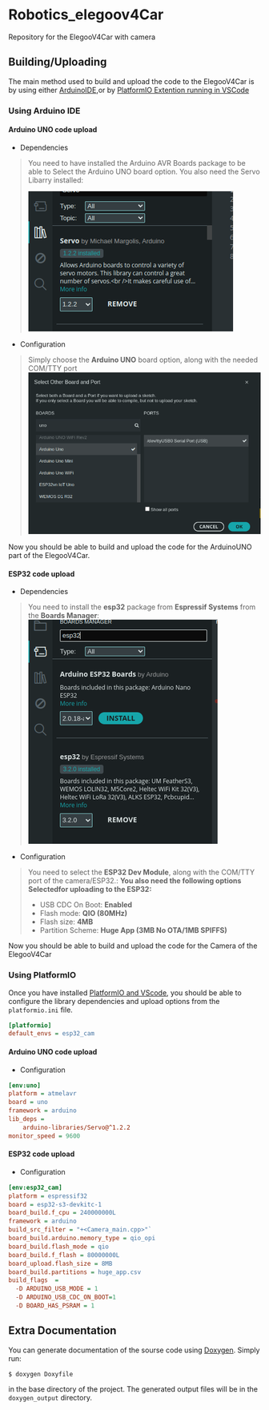 # Robotics_elegoov4Car
Repository for the ElegooV4Car with camera

## Building/Uploading

The main method used to build and upload the code to the ElegooV4Car is by using either [ArduinoIDE](https://www.arduino.cc/en/software/),or by [PlatformIO Extention running in VSCode](https://docs.platformio.org/en/latest/integration/ide/vscode.html) 
###  Using Arduino IDE 
#### Arduino UNO code upload 
 - Dependencies
 > You need to have installed the Arduino AVR Boards package to be able to Select the Arduino UNO board option. 
 > You also need the Servo Libarry installed: 
 >
 > ![Arduino Servo Library](./doc//ArduinoIDELib.png)
 - Configuration 
 > Simply choose the **Arduino UNO** board option, along with the needed COM/TTY port
 > ![Arduino Board and port configuration](./doc/ArduinoIDEConfig.png)

 Now you should be able to build and upload the code for the ArduinoUNO part of the ElegooV4Car. 
#### ESP32 code upload 
- Dependencies
> You need to install the **esp32** package from **Espressif Systems** from the **Boards Manager**: 
> ![esp32Board for ArduinoIDE](./doc/ArduinoIDEesp32Boards.png)
- Configuration 
> You need to select the **ESP32 Dev Module**, along with the COM/TTY port of the camera/ESP32.: 
> **You also need the following options Selectedfor uploading to the ESP32:**
>  - USB CDC On Boot: **Enabled**
>  - Flash mode: **QIO (80MHz)**
>  - Flash size: **4MB**
>  - Partition Scheme: **Huge App (3MB No OTA/1MB SPIFFS)**

 Now you should be able to build and upload the code for the Camera of the ElegooV4Car

###  Using PlatformIO
Once you have installed [PlatformIO and VScode](#buildinguploading), you should be able to configure the library dependencies and upload options from the `platformio.ini` file. 
```ini
[platformio]
default_envs = esp32_cam
```
#### Arduino UNO code upload 
- Configuration
```ini
[env:uno]
platform = atmelavr
board = uno
framework = arduino
lib_deps = 
	arduino-libraries/Servo@^1.2.2
monitor_speed = 9600
```

#### ESP32 code upload 
- Configuration
```ini
[env:esp32_cam]
platform = espressif32
board = esp32-s3-devkitc-1
board_build.f_cpu = 240000000L
framework = arduino
build_src_filter = "+<Camera_main.cpp>"`
board_build.arduino.memory_type = qio_opi
board_build.flash_mode = qio
board_build.f_flash = 80000000L
board_upload.flash_size = 8MB
board_build.partitions = huge_app.csv
build_flags  = 
  -D ARDUINO_USB_MODE = 1
  -D ARDUINO_USB_CDC_ON_BOOT=1
  -D BOARD_HAS_PSRAM = 1
```

## Extra Documentation
You can generate documentation of the sourse code using [Doxygen](https://www.doxygen.nl/index.html). 
Simply run: 
```shell
$ doxygen Doxyfile
```
in the base directory of the project. The generated output files will be in the `doxygen_output` directory. 
